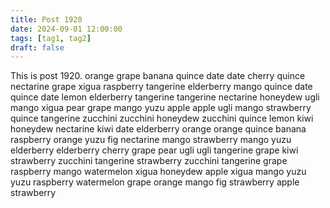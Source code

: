 ```yaml
---
title: Post 1920
date: 2024-09-01 12:00:00
tags: [tag1, tag2]
draft: false
---
```

This is post 1920.
orange
grape
banana
quince
date
date
cherry
quince
nectarine
grape
xigua
raspberry
tangerine
elderberry
mango
quince
date
quince
date
lemon
elderberry
tangerine
tangerine
nectarine
honeydew
ugli
mango
xigua
pear
grape
mango
yuzu
apple
apple
ugli
mango
strawberry
quince
tangerine
zucchini
zucchini
honeydew
zucchini
quince
lemon
kiwi
honeydew
nectarine
kiwi
date
elderberry
orange
orange
quince
banana
raspberry
orange
yuzu
fig
nectarine
mango
strawberry
mango
yuzu
elderberry
elderberry
cherry
grape
pear
ugli
ugli
tangerine
grape
kiwi
strawberry
zucchini
tangerine
strawberry
zucchini
tangerine
grape
raspberry
mango
watermelon
xigua
honeydew
apple
xigua
mango
yuzu
yuzu
raspberry
watermelon
grape
orange
mango
fig
strawberry
apple
strawberry
